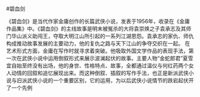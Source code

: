 #碧血剑

《碧血剑》是当代作家金庸创作的长篇武侠小说，发表于1956年，收录在《金庸作品集》中。《碧血剑》的主线故事是明末被冤杀的大将袁崇焕之子袁承志及其师门华山派义助闯王，夺取大明江山所引起的一系列江湖恩怨。袁承志的家仇、师仇构成推动故事发展的主要动力，他的复仇之路与天下江山的争夺交织在一起。 
在艺术形式方面，金庸在写作时就寻求着突破。他吸取外国文学作品的表现手法，第一次在武侠小说中运用倒叙形式来展示波澜起伏的故事。主要人物“金蛇郎君”夏雪宜自始至终没有出场，他的身世、性格特点、故事，全都通过温仪与何红药两个女人动情的回叙和追忆展现出来。而这种倒叙、插叙的写作手法，也正是新派武侠小说与旧派武侠小说的一个重要区别，它的运用，为以后武侠小说情节的跌宕起伏开了一个先例